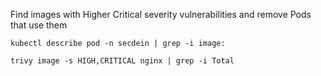 
Find images with Higher Critical severity vulnerabilities and remove Pods that use them

`kubectl describe pod -n secdein | grep -i image:`

`trivy image -s HIGH,CRITICAL nginx | grep -i Total`

